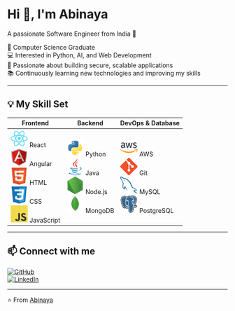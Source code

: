 # Hi 👋, I'm Abinaya  
A passionate Software Engineer from India 🚀  

🌟 Computer Science Graduate  
💻 Interested in Python, AI, and Web Development  
🔐 Passionate about building secure, scalable applications  
📚 Continuously learning new technologies and improving my skills  

---

## 💡 My Skill Set  

| Frontend | Backend | DevOps & Database |
|----------|---------|-------------------|
| <img src="https://raw.githubusercontent.com/devicons/devicon/master/icons/react/react-original.svg" alt="react" width="40" height="40"/> React <br> <img src="https://raw.githubusercontent.com/devicons/devicon/master/icons/angularjs/angularjs-original.svg" alt="angular" width="40" height="40"/> Angular <br> <img src="https://raw.githubusercontent.com/devicons/devicon/master/icons/html5/html5-original.svg" alt="html5" width="40" height="40"/> HTML <br> <img src="https://raw.githubusercontent.com/devicons/devicon/master/icons/css3/css3-original.svg" alt="css3" width="40" height="40"/> CSS <br> <img src="https://raw.githubusercontent.com/devicons/devicon/master/icons/javascript/javascript-original.svg" alt="js" width="40" height="40"/> JavaScript | <img src="https://raw.githubusercontent.com/devicons/devicon/master/icons/python/python-original.svg" alt="python" width="40" height="40"/> Python <br> <img src="https://raw.githubusercontent.com/devicons/devicon/master/icons/java/java-original.svg" alt="java" width="40" height="40"/> Java <br> <img src="https://raw.githubusercontent.com/devicons/devicon/master/icons/nodejs/nodejs-original.svg" alt="nodejs" width="40" height="40"/> Node.js <br> <img src="https://raw.githubusercontent.com/devicons/devicon/master/icons/mongodb/mongodb-original.svg" alt="mongodb" width="40" height="40"/> MongoDB | <img src="https://raw.githubusercontent.com/devicons/devicon/master/icons/amazonwebservices/amazonwebservices-original.svg" alt="aws" width="40" height="40"/> AWS <br> <img src="https://raw.githubusercontent.com/devicons/devicon/master/icons/git/git-original.svg" alt="git" width="40" height="40"/> Git <br> <img src="https://raw.githubusercontent.com/devicons/devicon/master/icons/mysql/mysql-original.svg" alt="mysql" width="40" height="40"/> MySQL <br> <img src="https://raw.githubusercontent.com/devicons/devicon/master/icons/postgresql/postgresql-original.svg" alt="postgresql" width="40" height="40"/> PostgreSQL |

---

## 📫 Connect with me  

[![GitHub](https://img.shields.io/badge/GitHub-Abinayams1310-black?logo=github)](https://github.com/Abinayams1310)  
[![LinkedIn](https://img.shields.io/badge/LinkedIn-Connect-blue?logo=linkedin)](https://www.linkedin.com/in/abinayams07)  

---
⭐ From [Abinaya](https://github.com/Abinayams1310)
